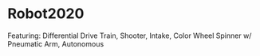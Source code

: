 ﻿# Robot2020
 Featuring: Differential Drive Train, Shooter, Intake, Color Wheel Spinner w/ Pneumatic Arm, Autonomous
